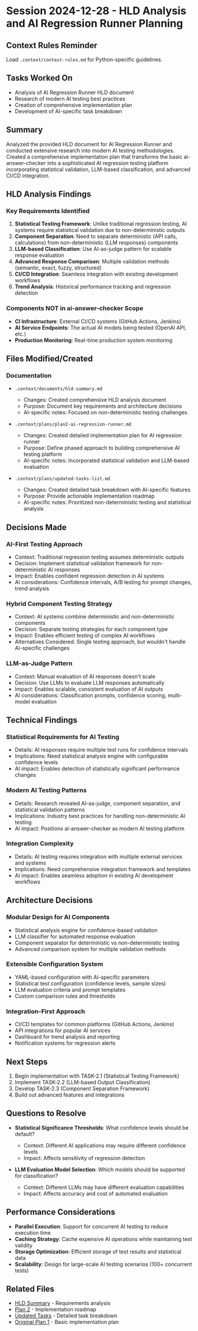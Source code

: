 # Session 2024-12-28 - HLD Analysis and AI Regression Runner Planning

## Context Rules Reminder
Load `.context/context-rules.md` for Python-specific guidelines.

## Tasks Worked On
- Analysis of AI Regression Runner HLD document
- Research of modern AI testing best practices
- Creation of comprehensive implementation plan
- Development of AI-specific task breakdown

## Summary
Analyzed the provided HLD document for AI Regression Runner and conducted extensive research into modern AI testing methodologies. Created a comprehensive implementation plan that transforms the basic ai-answer-checker into a sophisticated AI regression testing platform incorporating statistical validation, LLM-based classification, and advanced CI/CD integration.

## HLD Analysis Findings

### Key Requirements Identified
1. **Statistical Testing Framework**: Unlike traditional regression testing, AI systems require statistical validation due to non-deterministic outputs
2. **Component Separation**: Need to separate deterministic (API calls, calculations) from non-deterministic (LLM responses) components
3. **LLM-based Classification**: Use AI-as-judge pattern for scalable response evaluation
4. **Advanced Response Comparison**: Multiple validation methods (semantic, exact, fuzzy, structured)
5. **CI/CD Integration**: Seamless integration with existing development workflows
6. **Trend Analysis**: Historical performance tracking and regression detection

### Components NOT in ai-answer-checker Scope
- **CI Infrastructure**: External CI/CD systems (GitHub Actions, Jenkins)
- **AI Service Endpoints**: The actual AI models being tested (OpenAI API, etc.)
- **Production Monitoring**: Real-time production system monitoring

## Files Modified/Created

### Documentation
- `.context/documents/hld-summary.md`
  - Changes: Created comprehensive HLD analysis document
  - Purpose: Document key requirements and architecture decisions
  - AI-specific notes: Focused on non-deterministic testing challenges

- `.context/plans/plan2-ai-regression-runner.md`
  - Changes: Created detailed implementation plan for AI regression runner
  - Purpose: Define phased approach to building comprehensive AI testing platform
  - AI-specific notes: Incorporated statistical validation and LLM-based evaluation

- `.context/plans/updated-tasks-list.md`
  - Changes: Created detailed task breakdown with AI-specific features
  - Purpose: Provide actionable implementation roadmap
  - AI-specific notes: Prioritized non-deterministic testing and statistical analysis

## Decisions Made

### **AI-First Testing Approach**
- Context: Traditional regression testing assumes deterministic outputs
- Decision: Implement statistical validation framework for non-deterministic AI responses
- Impact: Enables confident regression detection in AI systems
- AI considerations: Confidence intervals, A/B testing for prompt changes, trend analysis

### **Hybrid Component Testing Strategy**
- Context: AI systems combine deterministic and non-deterministic components
- Decision: Separate testing strategies for each component type
- Impact: Enables efficient testing of complex AI workflows
- Alternatives Considered: Single testing approach, but wouldn't handle AI-specific challenges

### **LLM-as-Judge Pattern**
- Context: Manual evaluation of AI responses doesn't scale
- Decision: Use LLMs to evaluate LLM responses automatically
- Impact: Enables scalable, consistent evaluation of AI outputs
- AI considerations: Classification prompts, confidence scoring, multi-model evaluation

## Technical Findings

### **Statistical Requirements for AI Testing**
- Details: AI responses require multiple test runs for confidence intervals
- Implications: Need statistical analysis engine with configurable confidence levels
- AI impact: Enables detection of statistically significant performance changes

### **Modern AI Testing Patterns**
- Details: Research revealed AI-as-judge, component separation, and statistical validation patterns
- Implications: Industry best practices for handling non-deterministic AI testing
- AI impact: Positions ai-answer-checker as modern AI testing platform

### **Integration Complexity**
- Details: AI testing requires integration with multiple external services and systems
- Implications: Need comprehensive integration framework and templates
- AI impact: Enables seamless adoption in existing AI development workflows

## Architecture Decisions

### **Modular Design for AI Components**
- Statistical analysis engine for confidence-based validation
- LLM classifier for automated response evaluation
- Component separator for deterministic vs non-deterministic testing
- Advanced comparison system for multiple validation methods

### **Extensible Configuration System**
- YAML-based configuration with AI-specific parameters
- Statistical test configuration (confidence levels, sample sizes)
- LLM evaluation criteria and prompt templates
- Custom comparison rules and thresholds

### **Integration-First Approach**
- CI/CD templates for common platforms (GitHub Actions, Jenkins)
- API integrations for popular AI services
- Dashboard for trend analysis and reporting
- Notification systems for regression alerts

## Next Steps
1. Begin implementation with TASK-2.1 (Statistical Testing Framework)
2. Implement TASK-2.2 (LLM-based Output Classification)
3. Develop TASK-2.3 (Component Separation Framework)
4. Build out advanced features and integrations

## Questions to Resolve
- **Statistical Significance Thresholds**: What confidence levels should be default?
  - Context: Different AI applications may require different confidence levels
  - Impact: Affects sensitivity of regression detection

- **LLM Evaluation Model Selection**: Which models should be supported for classification?
  - Context: Different LLMs may have different evaluation capabilities
  - Impact: Affects accuracy and cost of automated evaluation

## Performance Considerations
- **Parallel Execution**: Support for concurrent AI testing to reduce execution time
- **Caching Strategy**: Cache expensive AI operations while maintaining test validity
- **Storage Optimization**: Efficient storage of test results and statistical data
- **Scalability**: Design for large-scale AI testing scenarios (100+ concurrent tests)

## Related Files
- [HLD Summary](../documents/hld-summary.md) - Requirements analysis
- [Plan 2](../plans/plan2-ai-regression-runner.md) - Implementation roadmap
- [Updated Tasks](../plans/updated-tasks-list.md) - Detailed task breakdown
- [Original Plan 1](../plans/plan1.md) - Basic implementation plan